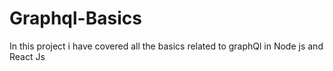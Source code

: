 # Graphql-Basics
In this project i have covered all the basics related to graphQl in Node js and React Js
